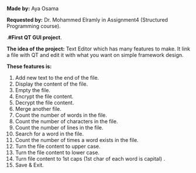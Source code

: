 **Made by:** Aya Osama 


**Requested by:** Dr. Mohammed Elramly in Assignment4 (Structured Programming course).


.**#First QT GUI project**.


**The idea of the project:**
Text Editor which has many features to make. It link a file with QT and edit it with what you want on simple framework design.

**These features is:**

1. Add new text to the end of the file. 
2. Display the content of the file.
3. Empty the file.
4. Encrypt the file content. 
5. Decrypt the file content.
6. Merge another file.
7. Count the number of words in the file.
8. Count the number of characters in the file.
9. Count the number of lines in the file.
10. Search for a word in the file.
11. Count the number of times a word exists in the file.
12. Turn the file content to upper case.
13. Turn the file content to lower case.
14. Turn file content to 1st caps (1st char of each word is capital) .
15. Save & Exit.



